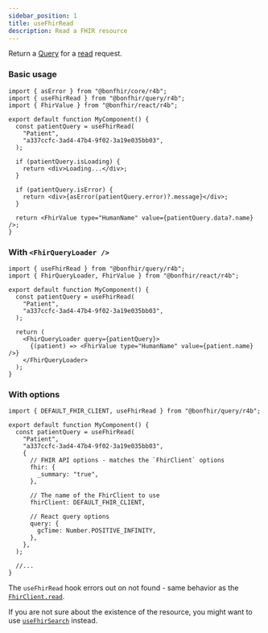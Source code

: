 ```yaml
---
sidebar_position: 1
title: useFhirRead
description: Read a FHIR resource
---
```


Return a [Query](https://tanstack.com/query/latest/docs/react/guides/queries) for a
[read](https://hl7.org/fhir/http.html#read) request.

### Basic usage

```tsx
import { asError } from "@bonfhir/core/r4b";
import { useFhirRead } from "@bonfhir/query/r4b";
import { FhirValue } from "@bonfhir/react/r4b";

export default function MyComponent() {
  const patientQuery = useFhirRead(
    "Patient",
    "a337ccfc-3ad4-47b4-9f02-3a19e035bb03",
  );

  if (patientQuery.isLoading) {
    return <div>Loading...</div>;
  }

  if (patientQuery.isError) {
    return <div>{asError(patientQuery.error)?.message}</div>;
  }

  return <FhirValue type="HumanName" value={patientQuery.data?.name} />;
}
```

### With `<FhirQueryLoader />`

```tsx
import { useFhirRead } from "@bonfhir/query/r4b";
import { FhirQueryLoader, FhirValue } from "@bonfhir/react/r4b";

export default function MyComponent() {
  const patientQuery = useFhirRead(
    "Patient",
    "a337ccfc-3ad4-47b4-9f02-3a19e035bb03",
  );

  return (
    <FhirQueryLoader query={patientQuery}>
      {(patient) => <FhirValue type="HumanName" value={patient.name} />}
    </FhirQueryLoader>
  );
}
```

### With options

```tsx
import { DEFAULT_FHIR_CLIENT, useFhirRead } from "@bonfhir/query/r4b";

export default function MyComponent() {
  const patientQuery = useFhirRead(
    "Patient",
    "a337ccfc-3ad4-47b4-9f02-3a19e035bb03",
    {
      // FHIR API options - matches the `FhirClient` options
      fhir: {
        _summary: "true",
      },

      // The name of the FhirClient to use
      fhirClient: DEFAULT_FHIR_CLIENT,

      // React query options
      query: {
        gcTime: Number.POSITIVE_INFINITY,
      },
    },
  );

  //...
}
```

The `useFhirRead` hook errors out on not found - same behavior as the [`FhirClient.read`](/packages/core/fhir-client#crud).

If you are not sure about the existence of the resource, you might want to use [`useFhirSearch`](/packages/query/queries/use-fhir-search) instead.
